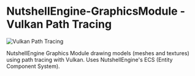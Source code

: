 # NutshellEngine-GraphicsModule - Vulkan Path Tracing
![Vulkan Path Tracing](https://i.imgur.com/C0rkr58.png)

NutshellEngine Graphics Module drawing models (meshes and textures) using path tracing with Vulkan. Uses NutshellEngine's ECS (Entity Component System).
